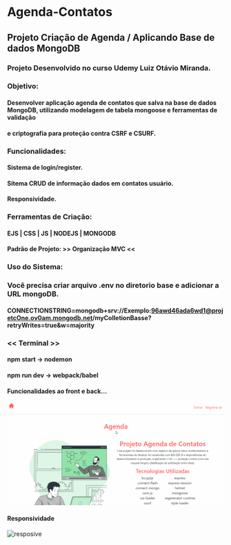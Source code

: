 # Agenda-Contatos

## Projeto Criação de Agenda / Aplicando Base de dados MongoDB

### Projeto Desenvolvido no curso Udemy Luiz Otávio Miranda.

### Objetivo:
#### Desenvolver aplicação agenda de contatos que salva na base de dados MongoDB, utilizando modelagem de tabela mongoose e ferramentas de validação
#### e criptografia para proteção contra CSRF e CSURF.

### Funcionalidades:
#### Sistema de login/register.
#### Sitema CRUD de informação dados em contatos usuário.
#### Responsividade.

### Ferramentas de Criação:
#### EJS | CSS | JS | NODEJS | MONGODB
#### Padrão de Projeto: >> Organização MVC <<

### Uso do Sistema:
### Você precisa criar arquivo .env no diretorio base e adicionar a URL mongoDB. 

#### CONNECTIONSTRING=mongodb+srv://Exemplo:96awd46ada6wd1@projetcOne.ov0am.mongodb.net/myColletionBasse?retryWrites=true&w=majority

### << Terminal >>

#### npm start -> nodemon
#### npm run dev -> webpack/babel

#### Funcionalidades ao front e back...

![Function](https://github.com/Vavatrewq/Agenda-Contatos/blob/master/public/assets/gif/AnimaçãoFunc1.gif)

#### Responsividade
![resposive](https://github.com/Vavatrewq/Agenda-Contatos/blob/master/public/assets/gif/AnimaçãoFunc2.gif)
